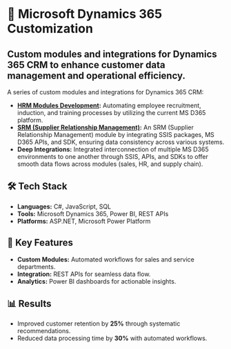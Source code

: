 # 📌 Microsoft Dynamics 365 Customization

## Custom modules and integrations for Dynamics 365 CRM to enhance customer data management and operational efficiency.
A series of custom modules and integrations for Dynamics 365 CRM:
- **[HRM Modules Development](https://github.com/eSoroosh/Portfolio/tree/main/Dynamics365-Customization/HRM%20Implementation):** Automating employee recruitment, induction, and training processes by utilizing the current MS D365 platform.
- **[SRM (Supplier Relationship Management)](https://github.com/eSoroosh/Portfolio/tree/main/Dynamics365-Customization/SRM%20Implementation):** An SRM (Supplier Relationship Management) module by integrating SSIS packages, MS D365 APIs, and SDK, ensuring data consistency across various systems.
- **Deep Integrations:** Integrated interconnection of multiple MS D365 environments to one another through SSIS, APIs, and SDKs to offer smooth data flows across modules (sales, HR, and supply chain).

## 🛠️ Tech Stack
- **Languages:** C#, JavaScript, SQL
- **Tools:** Microsoft Dynamics 365, Power BI, REST APIs
- **Platforms:** ASP.NET, Microsoft Power Platform

## 🚀 Key Features
- **Custom Modules:** Automated workflows for sales and service departments.
- **Integration:** REST APIs for seamless data flow.
- **Analytics:** Power BI dashboards for actionable insights.

## 📊 Results
- Improved customer retention by **25%** through systematic recommendations.
- Reduced data processing time by **30%** with automated workflows.
